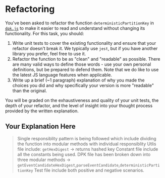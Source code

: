 # Refactoring

You've been asked to refactor the function `deterministicPartitionKey` in [`dpk.js`](dpk.js) to make it easier to read and understand without changing its functionality. For this task, you should:

1. Write unit tests to cover the existing functionality and ensure that your refactor doesn't break it. We typically use `jest`, but if you have another library you prefer, feel free to use it.
2. Refactor the function to be as "clean" and "readable" as possible. There are many valid ways to define those words - use your own personal definitions, but be prepared to defend them. Note that we do like to use the latest JS language features when applicable.
3. Write up a brief (~1 paragraph) explanation of why you made the choices you did and why specifically your version is more "readable" than the original.

You will be graded on the exhaustiveness and quality of your unit tests, the depth of your refactor, and the level of insight into your thought process provided by the written explanation.

## Your Explanation Here

> Single responsiblity pattern is being followed which include dividing the function into modular methods with individual 
responsiblity 
> Utlis file include: `getHexDigest` ->  returns hashed key
> Constant file include all the constants being used.
> DPK file has been  broken  down  into three modular methods  -> `getEventCandidateHexDigest`,`parseEventCandidate`,`deterministicPartitionKey`
> Test file include both positive  and negative scenarios.



